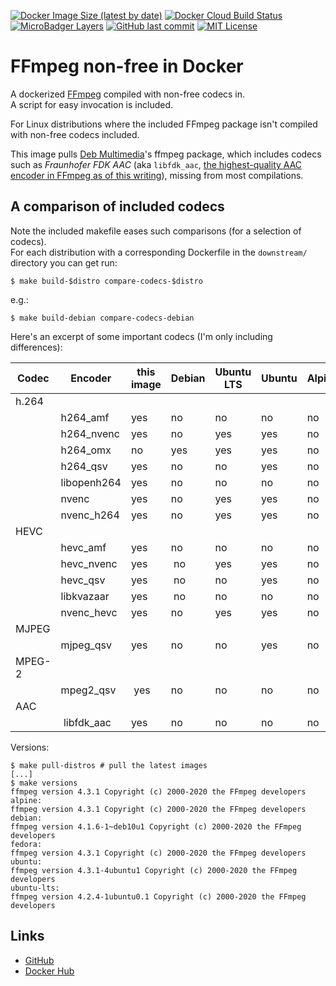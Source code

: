 <!-- shields.io -->
[![Docker Image Size (latest by date)][badge_image_size]][dockerhub]
[![Docker Cloud Build Status][badge_cloud_build_status]][dockerhub]
[![MicroBadger Layers][badge_microbadger_layers]][microbadger]
[![GitHub last commit][badge_github_last_commit]][github_commits]
[![MIT License][badge_github_license]][github_license]

# FFmpeg non-free in Docker

A dockerized [FFmpeg] compiled with non-free codecs in.
\
A script for easy invocation is included.

For Linux distributions where the included FFmpeg package isn't compiled with non-free codecs included.

This image pulls [Deb Multimedia][deb-multimedia]'s ffmpeg package, which includes codecs such as *Fraunhofer FDK AAC* (aka `libfdk_aac`, [the highest-quality AAC encoder in FFmpeg as of this writing][encode_aac]), missing from most compilations.

## A comparison of included codecs

Note the included makefile eases such comparisons (for a selection of codecs).
\
For each distribution with a corresponding Dockerfile in the `downstream/` directory you can get run:

```shell
$ make build-$distro compare-codecs-$distro
```

e.g.:
```shell
$ make build-debian compare-codecs-debian
```

Here's an excerpt of some important codecs (I'm only including differences):

| Codec | Encoder        | this image | Debian | Ubuntu LTS | Ubuntu  | Alpine | Fedora  
|-------|----------------|------------|--------|------------|---------|--------|---------
| h.264                                                                                  
|       | h264_amf      | yes         | no     | no         | no      | no     | no     |
|       | h264_nvenc    | yes         | no     | yes        | yes     | no     | yes    |
|       | h264_omx      | no          | yes    | yes        | yes     | no     | yes    |
|       | h264_qsv      | yes         | no     | no         | yes     | no     | yes    |
|       | libopenh264   | yes         | no     | no         | no      | no     | no     |
|       | nvenc         | yes         | no     | yes        | yes     | no     | yes    |
|       | nvenc_h264    | yes         | no     | yes        | yes     | no     | yes    |
| HEVC                                                                                   
|       | hevc_amf      | yes         | no     | no         | no      | no     | no     |
|       | hevc_nvenc    | yes         | no     | yes        | yes     | no     | yes    |
|       | hevc_qsv      | yes         | no     | no         | yes     | no     | yes    |
|       | libkvazaar    | yes         | no     | no         | no      | no     | no     |
|       | nvenc_hevc    | yes         | no     | yes        | yes     | no     | yes    |
| MJPEG                                                                                  
|       | mjpeg_qsv     | yes         | no     | no         | yes     | no     | yes    |
| MPEG-2                                                                                 
|       | mpeg2_qsv     | yes         | no     | no         | no      | no     | yes    |
| AAC                                                                                    
|       | libfdk_aac    | yes         | no     | no         | no      | no     | no     |

Versions:
```shell
$ make pull-distros # pull the latest images
[...]
$ make versions
ffmpeg version 4.3.1 Copyright (c) 2000-2020 the FFmpeg developers
alpine:
ffmpeg version 4.3.1 Copyright (c) 2000-2020 the FFmpeg developers
debian:
ffmpeg version 4.1.6-1~deb10u1 Copyright (c) 2000-2020 the FFmpeg developers
fedora:
ffmpeg version 4.3.1 Copyright (c) 2000-2020 the FFmpeg developers
ubuntu:
ffmpeg version 4.3.1-4ubuntu1 Copyright (c) 2000-2020 the FFmpeg developers
ubuntu-lts:
ffmpeg version 4.2.4-1ubuntu0.1 Copyright (c) 2000-2020 the FFmpeg developers
```

## Links

- [GitHub]
- [Docker Hub][dockerhub]

<!-- links -->

[ffmpeg]: https://ffmpeg.org/
[deb-multimedia]: https://www.deb-multimedia.org/
[encode_aac]: https://trac.ffmpeg.org/wiki/Encode/AAC

[github]:    https://github.com/outlyer-net/docker-ffmpeg-nonfree
[dockerhub]: https://hub.docker.com/repository/docker/outlyernet/ffmpeg-nonfree

[microbadger]:    https://microbadger.com/images/outlyernet/ffmpeg-nonfree
[github_commits]: https://github.com/outlyer-net/docker-ffmpeg-nonfree/commits/master
[github_license]: https://github.com/outlyer-net/docker-ffmpeg-nonfree/blob/master/LICENSE

<!-- Aliases for images -->

[badge_image_size]:         https://img.shields.io/docker/image-size/outlyernet/ffmpeg-nonfree
[badge_cloud_build_status]: https://img.shields.io/docker/cloud/build/outlyernet/ffmpeg-nonfree
[badge_microbadger_layers]: https://img.shields.io/microbadger/layers/outlyernet/ffmpeg-nonfree
[badge_github_last_commit]: https://img.shields.io/github/last-commit/outlyer-net/docker-ffmpeg-nonfree
[badge_github_license]:     https://img.shields.io/github/license/outlyer-net/docker-ffmpeg-nonfree
